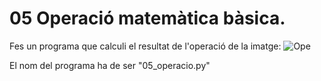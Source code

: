 # 05 Operació matemàtica bàsica.

Fes un programa que calculi el resultat de l'operació de la imatge:
![Ope](05_operació.png)

El nom del programa ha de ser "05_operacio.py"
